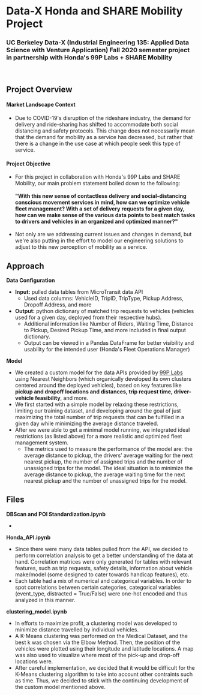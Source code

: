 # Data-X Honda and SHARE Mobility Project
### UC Berkeley Data-X (Industrial Engineering 135: Applied Data Science with Venture Application) Fall 2020 semester project in partnership with Honda's 99P Labs + SHARE Mobility
<br>

## Project Overview
#### Market Landscape Context
* Due to COVID-19's disruption of the rideshare industry, the demand for delivery and ride-sharing has shifted to accommodate both social distancing and safety protocols. This change does not necessarily mean that the demand for mobility as a service has decreased, but rather that there is a change in the use case at which people seek this type of service.

#### Project Objective
* For this project in collaboration with Honda's 99P Labs and SHARE Mobility, our main problem statement boiled down to the following: <br><br><b>"With this new sense of contactless delivery and social-distancing conscious movement services in mind, how can we optimize vehicle fleet management? With a set of delivery requests for a given day, how can we make sense of the various data points to best match tasks to drivers and vehicles in an organized and optimized manner?" </b><br><br>
* Not only are we addressing current issues and changes in demand, but we're also putting in the effort to model our engineering solutions to adjust to this new perception of mobility as a service.

## Approach
<b>Data Configuration</b>
* <b>Input:</b> pulled data tables from MicroTransit data API
  * Used data columns: VehicleID, TripID, TripType, Pickup Address, Dropoff Address, and more
* <b>Output:</b> python dictionary of matched trip requests to vehicles (vehicles used for a given day, deployed from their respective hubs).
  * Additional information like Number of Riders, Waiting Time, Distance to Pickup, Desired Pickup Time, and more included in final output dictionary. 
  * Output can be viewed in a Pandas DataFrame for better visibility and usability for the intended user (Honda's Fleet Operations Manager)
  
<b>Model</b>
* We created a custom model for the data APIs provided by [99P Labs](https://developer.99plabs.io/) using Nearest Neighbors (which organically developed its own clusters centered around the deployed vehicles), based on key features like <b>pickup and dropoff locations and distances, trip request time, driver-vehicle feasibility</b>, and more.
* We first started with a simple model by relaxing these restrictions, limiting our training dataset, and developing around the goal of just maximizing the total number of trip requests that can be fulfilled in a given day while minimizing the average distance traveled.
* After we were able to get a minimal model running, we integrated ideal restrictions (as listed above) for a more realistic and optimized fleet management system. 
  * The metrics used to measure the performance of the model are: the average distance to pickup, the drivers’ average waiting for the next nearest pickup, the number of assigned trips and the number of unassigned trips for the model. The ideal situation is to minimize the average distance to pickup, the average waiting time for the next nearest pickup and the number of unassigned trips for the model.
 
## Files
<b>DBScan and POI Standardization.ipynb</b>
* <insert information here>
 
 <b>Honda_API.ipynb</b>
* Since there were many data tables pulled from the API, we decided to perform correlation analysis to get a better understanding of the data at hand. Correlation matrices were only generated for tables with relevant features, such as trip requests, safety details, information about vehicle make/model (some designed to cater towards handicap features), etc.
* Each table had a mix of numerical and categorical variables. In order to spot correlations between certain categories, categorical variables (event_type, distracted = True/False) were one-hot encoded and thus analyzed in this manner.

<b>clustering_model.ipynb</b>
* In efforts to maximize profit, a clustering model was developed to minimize distance travelled by individual vehicles. 
* A K-Means clustering was performed on the Medical Dataset, and the best k was chosen via the Elbow Method. Then, the position of the vehicles were plotted using their longitude and latitude locations. A map was also used to visualize where most of the pick-up and drop-off locations were.
* After careful implementation, we decided that it would be difficult for the K-Means clustering algorithm to take into account other contraints such as time. Thus, we decided to stick with the continuing development of the custom model mentioned above.
